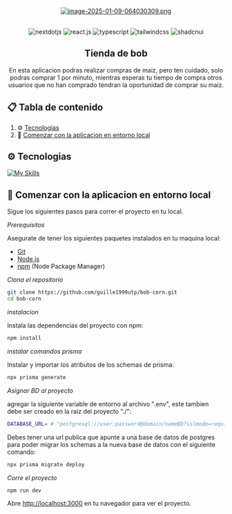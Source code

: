 <div align="center">
  
  <br />

[![image-2025-01-09-064030309.png](https://i.postimg.cc/wxttvKLx/image-2025-01-09-064030309.png)](https://postimg.cc/8sSkK0Zx)

  <br/>

  <div>
    <img src="https://img.shields.io/badge/-Next_JS-black?style=for-the-badge&logoColor=white&logo=nextdotjs&color=000000" alt="nextdotjs" />
    <img src="https://img.shields.io/badge/-React_JS-black?style=for-the-badge&logoColor=white&logo=react&color=61DAFB" alt="react.js" />
    <img src="https://img.shields.io/badge/-Typescript-black?style=for-the-badge&logoColor=white&logo=typescript&color=3178C6" alt="typescript" />
    <img src="https://img.shields.io/badge/-Tailwind_CSS-black?style=for-the-badge&logoColor=white&logo=tailwindcss&color=06B6D4" alt="tailwindcss" />
    <img src="https://img.shields.io/badge/shadcn%2Fui-000000?style=for-the-badge&logo=shadcnui&logoColor=white" alt="shadcnui" />
    
  </div>

  <h2 align="center">Tienda de bob</h2>

   <div align="center">
     En esta aplicacion podras realizar compras de maiz, pero ten cuidado, solo podras comprar 1 por minuto, mientras esperas tu tiempo de compra
     otros usuarios que no han comprado tendran la oportunidad de comprar su maiz.
    </div>
</div>

## 📋 <a name="table">Tabla de contenido</a>

1. ⚙ [Tecnologias](#tech-stack)
2. 🤸 [Comenzar con la aplicacion en entorno local](#quick-start)


## <a name="tech-stack">⚙ Tecnologias</a>

[![My Skills](https://skillicons.dev/icons?i=tailwind,typescript,react,nextjs,prisma,postgresql)](https://skillicons.dev)<br/>



## <a name="quick-start">🤸 Comenzar con la aplicacion en entorno local</a>

Sigue los siguientes pasos para correr el proyecto en tu local.

*Prerequisitos*

Asegurate de tener los siguientes paquetes instalados en tu maquina local:

- [Git](https://git-scm.com/)
- [Node.js](https://nodejs.org/en)
- [npm](https://www.npmjs.com/) (Node Package Manager)

*Clona el repositorio*

```bash
git clone https://github.com/guille1999utp/bob-corn.git
cd bob-corn
```

*instalacion*

Instala las dependencias del proyecto con npm:

```bash
npm install
```

*instalar comandos prisma*

Instalar y importar los atributos de los schemas de prisma:

```bash
npx prisma generate
```

*Asignar BD al proyecto*

agregar la siguiente variable de entorno al archivo ".env", este tambien debe ser creado en la raiz del proyecto "./":

```bash
DATABASE_URL= # "postgresql://user:password@domain/nameBD?sslmode=require"
```

Debes tener una url publica que apunte a una base de datos de postgres para poder migrar los schemas a la nueva base de datos con el siguiente comando:

```bash
npx prisma migrate deploy
```


*Corre el proyecto*

```bash
npm run dev
```

Abre [http://localhost:3000](http://localhost:3000) en tu navegador para ver el proyecto.


